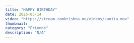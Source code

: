 ```yaml
---
title: "HAPPY BIRTHDAY"
date: 2025-05-14
video: "https://stream.ramkrishna.me/videos/sunita.mov"
thumbnail: 
category: "Friends"
description: "N/A"
---
```


